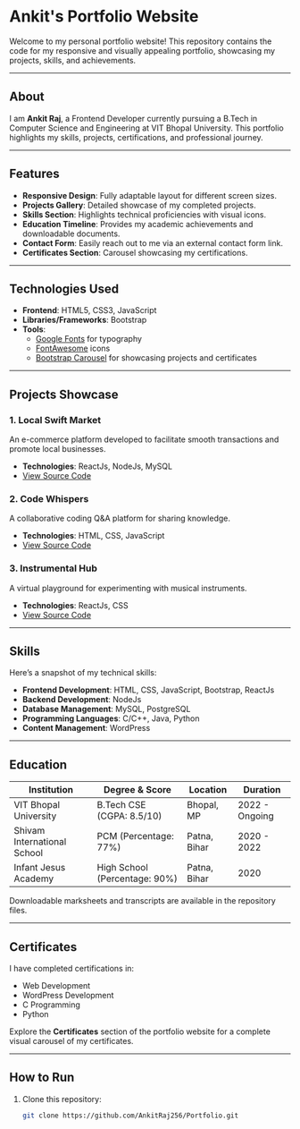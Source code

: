 # Ankit's Portfolio Website

Welcome to my personal portfolio website! This repository contains the code for my responsive and visually appealing portfolio, showcasing my projects, skills, and achievements.

---

## About

I am **Ankit Raj**, a Frontend Developer currently pursuing a B.Tech in Computer Science and Engineering at VIT Bhopal University. This portfolio highlights my skills, projects, certifications, and professional journey.

---

## Features

- **Responsive Design**: Fully adaptable layout for different screen sizes.
- **Projects Gallery**: Detailed showcase of my completed projects.
- **Skills Section**: Highlights technical proficiencies with visual icons.
- **Education Timeline**: Provides my academic achievements and downloadable documents.
- **Contact Form**: Easily reach out to me via an external contact form link.
- **Certificates Section**: Carousel showcasing my certifications.

---

## Technologies Used

- **Frontend**: HTML5, CSS3, JavaScript
- **Libraries/Frameworks**: Bootstrap
- **Tools**: 
  - [Google Fonts](https://fonts.google.com/) for typography
  - [FontAwesome](https://fontawesome.com/) icons
  - [Bootstrap Carousel](https://getbootstrap.com/docs/5.3/components/carousel/) for showcasing projects and certificates

---

## Projects Showcase

### 1. Local Swift Market
An e-commerce platform developed to facilitate smooth transactions and promote local businesses.

- **Technologies**: ReactJs, NodeJs, MySQL
- [View Source Code](https://github.com/AnkitRaj256/Local_Swift_Market)

### 2. Code Whispers
A collaborative coding Q&A platform for sharing knowledge.

- **Technologies**: HTML, CSS, JavaScript
- [View Source Code](https://github.com/AnkitRaj256/code-whispers)

### 3. Instrumental Hub
A virtual playground for experimenting with musical instruments.

- **Technologies**: ReactJs, CSS
- [View Source Code](https://github.com/AnkitRaj256/Instrumental_Hub)

---

## Skills

Here’s a snapshot of my technical skills:

- **Frontend Development**: HTML, CSS, JavaScript, Bootstrap, ReactJs
- **Backend Development**: NodeJs
- **Database Management**: MySQL, PostgreSQL
- **Programming Languages**: C/C++, Java, Python
- **Content Management**: WordPress

---

## Education

| Institution                  | Degree & Score                        | Location       | Duration        |
|------------------------------|---------------------------------------|----------------|-----------------|
| VIT Bhopal University        | B.Tech CSE (CGPA: 8.5/10)            | Bhopal, MP     | 2022 - Ongoing  |
| Shivam International School  | PCM (Percentage: 77%)                | Patna, Bihar   | 2020 - 2022     |
| Infant Jesus Academy         | High School (Percentage: 90%)        | Patna, Bihar   | 2020            |

Downloadable marksheets and transcripts are available in the repository files.

---

## Certificates

I have completed certifications in:

- Web Development
- WordPress Development
- C Programming
- Python

Explore the **Certificates** section of the portfolio website for a complete visual carousel of my certificates.

---

## How to Run

1. Clone this repository:
   ```bash
   git clone https://github.com/AnkitRaj256/Portfolio.git
